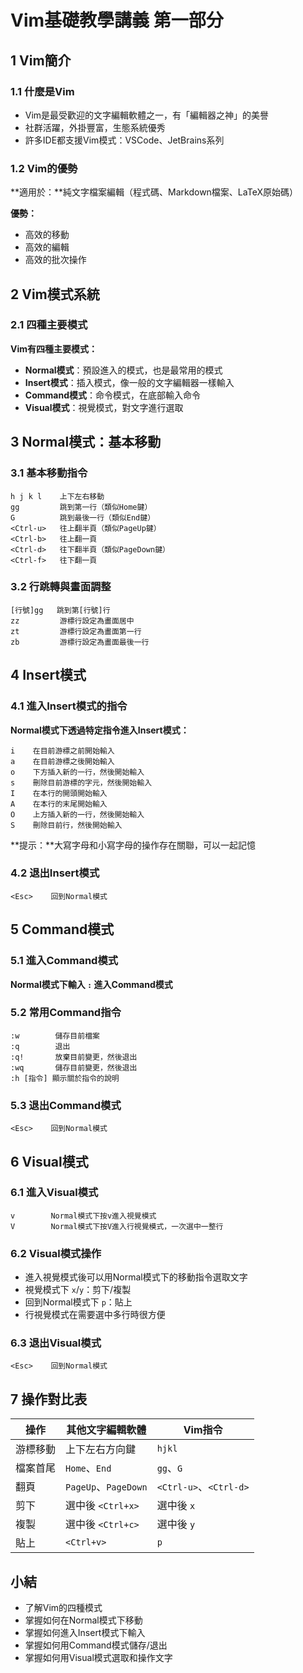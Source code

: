 # Vim基礎教學講義 第一部分

## 1 Vim簡介

### 1.1 什麼是Vim

- Vim是最受歡迎的文字編輯軟體之一，有「編輯器之神」的美譽
- 社群活躍，外掛豐富，生態系統優秀
- 許多IDE都支援Vim模式：VSCode、JetBrains系列

### 1.2 Vim的優勢

**適用於：**純文字檔案編輯（程式碼、Markdown檔案、LaTeX原始碼）

**優勢：**
- 高效的移動
- 高效的編輯
- 高效的批次操作

## 2 Vim模式系統

### 2.1 四種主要模式

**Vim有四種主要模式：**

- **Normal模式**：預設進入的模式，也是最常用的模式
- **Insert模式**：插入模式，像一般的文字編輯器一樣輸入
- **Command模式**：命令模式，在底部輸入命令
- **Visual模式**：視覺模式，對文字進行選取

## 3 Normal模式：基本移動

### 3.1 基本移動指令

```
h j k l    上下左右移動
gg         跳到第一行（類似Home鍵）
G          跳到最後一行（類似End鍵）
<Ctrl-u>   往上翻半頁（類似PageUp鍵）
<Ctrl-b>   往上翻一頁
<Ctrl-d>   往下翻半頁（類似PageDown鍵）
<Ctrl-f>   往下翻一頁
```

### 3.2 行跳轉與畫面調整

```
[行號]gg   跳到第[行號]行
zz         游標行設定為畫面居中
zt         游標行設定為畫面第一行
zb         游標行設定為畫面最後一行
```

## 4 Insert模式

### 4.1 進入Insert模式的指令

**Normal模式下透過特定指令進入Insert模式：**

```
i    在目前游標之前開始輸入
a    在目前游標之後開始輸入
o    下方插入新的一行，然後開始輸入
s    刪除目前游標的字元，然後開始輸入
I    在本行的開頭開始輸入
A    在本行的末尾開始輸入
O    上方插入新的一行，然後開始輸入
S    刪除目前行，然後開始輸入
```

**提示：**大寫字母和小寫字母的操作存在關聯，可以一起記憶

### 4.2 退出Insert模式

```
<Esc>    回到Normal模式
```

## 5 Command模式

### 5.1 進入Command模式

**Normal模式下輸入 `:` 進入Command模式**

### 5.2 常用Command指令

```
:w        儲存目前檔案
:q        退出
:q!       放棄目前變更，然後退出
:wq       儲存目前變更，然後退出
:h [指令] 顯示關於指令的說明
```

### 5.3 退出Command模式

```
<Esc>    回到Normal模式
```

## 6 Visual模式

### 6.1 進入Visual模式

```
v        Normal模式下按v進入視覺模式
V        Normal模式下按V進入行視覺模式，一次選中一整行
```

### 6.2 Visual模式操作

- 進入視覺模式後可以用Normal模式下的移動指令選取文字
- 視覺模式下 `x`/`y`：剪下/複製
- 回到Normal模式下 `p`：貼上
- 行視覺模式在需要選中多行時很方便

### 6.3 退出Visual模式

```
<Esc>    回到Normal模式
```

## 7 操作對比表

| 操作     | 其他文字編輯軟體       | Vim指令               |
|----------|----------------------|----------------------|
| 游標移動 | 上下左右方向鍵        | `hjkl`               |
| 檔案首尾 | `Home`、`End`        | `gg`、`G`            |
| 翻頁     | `PageUp`、`PageDown` | `<Ctrl-u>`、`<Ctrl-d>` |
| 剪下     | 選中後 `<Ctrl+x>`     | 選中後 `x`           |
| 複製     | 選中後 `<Ctrl+c>`     | 選中後 `y`           |
| 貼上     | `<Ctrl+v>`           | `p`                  |

## 小結

- 了解Vim的四種模式
- 掌握如何在Normal模式下移動
- 掌握如何進入Insert模式下輸入
- 掌握如何用Command模式儲存/退出
- 掌握如何用Visual模式選取和操作文字